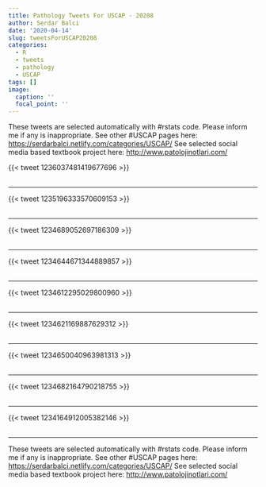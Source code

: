 ```yaml
---
title: Pathology Tweets For USCAP - 20208
author: Serdar Balci
date: '2020-04-14'
slug: tweetsForUSCAP20208
categories:
  - R
  - tweets
  - pathology
  - USCAP
tags: []
image:
  caption: ''
  focal_point: ''
---
```



These tweets are selected automatically with #rstats code. Please inform me if any is inappropriate.
See other #USCAP pages here: https://serdarbalci.netlify.com/categories/USCAP/ 
See selected social media based textbook project here: http://www.patolojinotlari.com/

{{< tweet 1236037481419677696 >}}
<br>
<br>
<hr>
{{< tweet 1235196333570609153 >}}
<br>
<br>
<hr>
{{< tweet 1234689052697186309 >}}
<br>
<br>
<hr>
{{< tweet 1234644671344889857 >}}
<br>
<br>
<hr>
{{< tweet 1234612295029800960 >}}
<br>
<br>
<hr>
{{< tweet 1234621169887629312 >}}
<br>
<br>
<hr>
{{< tweet 1234650040963981313 >}}
<br>
<br>
<hr>
{{< tweet 1234682164790218755 >}}
<br>
<br>
<hr>
{{< tweet 1234164912005382146 >}}
<br>
<br>
<hr>


These tweets are selected automatically with #rstats code. Please inform me if any is inappropriate.
See other #USCAP pages here: https://serdarbalci.netlify.com/categories/USCAP/ 
See selected social media based textbook project here: http://www.patolojinotlari.com/
